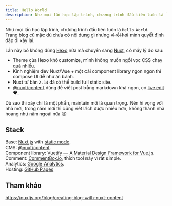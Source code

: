 ```yaml
---
title: Hello World
description: Như mọi lần học lập trình, chương trình đầu tiên luôn là `Hello World`. Lần này mình bỏ Hexo và xây lại blog bằng NuxtJS.
---
```


Như mọi lần học lập trình, chương trình đầu tiên luôn là `Hello World`.<br/>
Trang blog cũ mặc dù chưa có nội dung gì nhưng ~~vì rỗi hơi~~ mình quyết định đập đi xây lại.

Lần này bỏ không dùng [Hexo](https://hexo.io/) nữa mà chuyển sang [Nuxt](https://nuxtjs.org/), có mấy lý do sau:

- Theme của Hexo khó customize, mình không muốn ngồi vọc CSS chay quá nhiều.
- Kinh nghiệm dev Nuxt/Vue + một cái component library ngon ngon thì compose UI dễ như ăn bánh.
- Nuxt từ bản `2.14` đã có thể build full static site.
- [@nuxt/content](https://content.nuxtjs.org/) dùng để viết post bằng markdown khá ngon, có [live edit](https://content.nuxtjs.org/displaying/#live-editing) ❤️.

Dù sao thì xây chỉ là một phần, maintain mới là quan trọng. Nên hi vọng với nhà mới, trong năm mới thì cũng viết lách được nhiều hơn, không thành nhà hoang như năm ngoái nữa 😉

## Stack

Base: [Nuxt.js](https://nuxtjs.org/) with [static mode](https://nuxtjs.org/blog/going-full-static/).<br/>
CMS: [@nuxt/content](https://content.nuxtjs.org/).<br/>
Component library: [Vuetify — A Material Design Framework for Vue.js](https://vuetifyjs.com/en/).<br/>
Comment: [CommentBox.io](https://commentbox.io/), thích tool này vì rất simple.<br/>
Analytics: [Google Analytics](https://analytics.google.com/).<br/>
Hosting: [GitHub Pages](https://pages.github.com/)

## Tham khảo

https://nuxtjs.org/blog/creating-blog-with-nuxt-content

